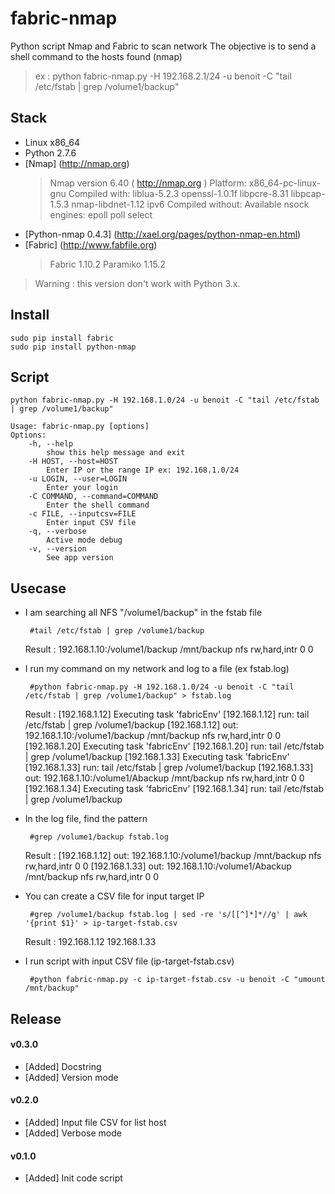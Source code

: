 # fabric-nmap
Python script Nmap and Fabric to scan network
The objective is to send a shell command to the hosts found (nmap)

>ex : python fabric-nmap.py -H 192.168.2.1/24 -u benoit -C "tail /etc/fstab | grep /volume1/backup"

## Stack
 + Linux x86_64
 + Python 2.7.6
 + [Nmap] (http://nmap.org)
    >Nmap version 6.40 ( http://nmap.org )
    >Platform: x86_64-pc-linux-gnu
    >Compiled with: liblua-5.2.3 openssl-1.0.1f libpcre-8.31 libpcap-1.5.3 nmap-libdnet-1.12 ipv6
    >Compiled without:
    >Available nsock engines: epoll poll select
 + [Python-nmap 0.4.3] (http://xael.org/pages/python-nmap-en.html)
 + [Fabric] (http://www.fabfile.org)
    >Fabric 1.10.2
    >Paramiko 1.15.2



>Warning : this version don't work with Python 3.x. 

## Install

    sudo pip install fabric
    sudo pip install python-nmap
  
## Script

    python fabric-nmap.py -H 192.168.1.0/24 -u benoit -C "tail /etc/fstab | grep /volume1/backup" 

    Usage: fabric-nmap.py [options]
    Options:
        -h, --help            
            show this help message and exit
        -H HOST, --host=HOST  
            Enter IP or the range IP ex: 192.168.1.0/24
        -u LOGIN, --user=LOGIN
            Enter your login
        -C COMMAND, --command=COMMAND
            Enter the shell command
        -c FILE, --inputcsv=FILE 
            Enter input CSV file
        -q, --verbose
            Active mode debug
        -v, --version
            See app version


## Usecase

 + I am searching all NFS "/volume1/backup" in the fstab file

        #tail /etc/fstab | grep /volume1/backup
    Result :
    192.168.1.10:/volume1/backup /mnt/backup nfs rw,hard,intr 0 0
    
 + I run my command on my network and log to a file (ex fstab.log)
 
        #python fabric-nmap.py -H 192.168.1.0/24 -u benoit -C "tail /etc/fstab | grep /volume1/backup" > fstab.log
    Result :
    [192.168.1.12] Executing task 'fabricEnv'
    [192.168.1.12] run: tail /etc/fstab | grep /volume1/backup
    [192.168.1.12] out: 192.168.1.10:/volume1/backup           /mnt/backup     nfs     rw,hard,intr    0       0
    [192.168.1.20] Executing task 'fabricEnv'
    [192.168.1.20] run: tail /etc/fstab | grep /volume1/backup
    [192.168.1.33] Executing task 'fabricEnv'
    [192.168.1.33] run: tail /etc/fstab | grep /volume1/backup
    [192.168.1.33] out: 192.168.1.10:/volume1/Abackup            /mnt/backup     nfs     rw,hard,intr    0       0
    [192.168.1.34] Executing task 'fabricEnv'
    [192.168.1.34] run: tail /etc/fstab | grep /volume1/backup
    
 + In the log file, find the pattern

        #grep /volume1/backup fstab.log
    Result :
    [192.168.1.12] out: 192.168.1.10:/volume1/backup           /mnt/backup     nfs     rw,hard,intr    0       0
    [192.168.1.33] out: 192.168.1.10:/volume1/Abackup            /mnt/backup     nfs     rw,hard,intr    0       0

 + You can create a CSV file for input target IP
 
        #grep /volume1/backup fstab.log | sed -re 's/[[^]*]*//g' | awk '{print $1}' > ip-target-fstab.csv
        
    Result :
    192.168.1.12
    192.168.1.33
    
 + I run script with input CSV file (ip-target-fstab.csv)
 
        #python fabric-nmap.py -c ip-target-fstab.csv -u benoit -C "umount /mnt/backup"
 

## Release

#### v0.3.0
- [Added] Docstring
- [Added] Version mode

#### v0.2.0
- [Added] Input file CSV for list host
- [Added] Verbose mode

#### v0.1.0
- [Added] Init code script